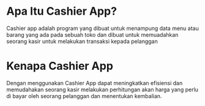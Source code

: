 # Apa Itu Cashier App?

Cashier app adalah program yang dibuat untuk menampung data menu atau barang yang ada pada sebuah toko dan dibuat untuk memuadahkan seorang kasir untuk melakukan transaksi kepada pelanggan

# Kenapa Cashier App

Dengan menggunakan Cashier App dapat meningkatkan efisiensi dan memudahakan seorang kasir melakukan perhitungan akan harga yang perlu di bayar oleh seorang pelanggan dan menentukan kembalian.
